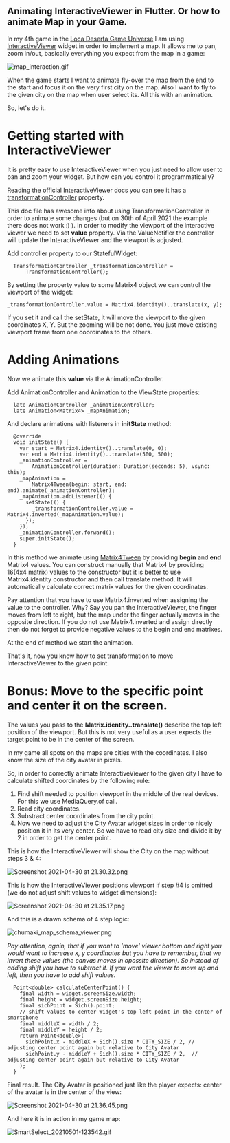 ## Animating InteractiveViewer in Flutter. Or how to animate Map in your Game.

In my 4th game in the [Loca Deserta Game Universe](http://locadeserta.com/index_en.html) I am using [InteractiveViewer](https://api.flutter.dev/flutter/widgets/InteractiveViewer-class.html) widget in order to implement a map. It allows me to pan, zoom in/out, basically everything you expect from the map in a game:

![map_interaction.gif](https://cdn.hashnode.com/res/hashnode/image/upload/v1619781516791/ZquRnU2RN.gif)

When the game starts I want to animate fly-over the map from the end to the start and focus it on the very first city on the map. Also I want to fly to the given city on the map when user select its. All this with an animation.

So, let's do it.

# Getting started with InteractiveViewer

It is pretty easy to use InteractiveViewer when you just need to allow user to pan and zoom your widget. But how can you control it programmatically?

Reading the official InteractiveViewer docs you can see it has a [transformationController](https://api.flutter.dev/flutter/widgets/InteractiveViewer/transformationController.html) property.

This doc file has awesome info about using TransformationController in order to animate some changes (but on 30th of April 2021 the example there does not work :) ). In order to modify the viewport of the interactive viewer we need to set **value** property. Via the ValueNotifier the controller will update the InteractiveViewer and the viewport is adjusted.

Add controller property to our StatefulWidget:

```
  TransformationController _transformationController =
      TransformationController();
```

By setting the property value to some Matrix4 object we can control the viewport of the widget:

```
_transformationController.value = Matrix4.identity()..translate(x, y);
```

If you set it and call the setState, it will move the viewport to the given coordinates X, Y. But the zooming will be not done. You just move existing viewport frame from one coordinates to the others.

# Adding Animations

Now we animate this **value** via the AnimationController.

Add AnimationController and Animation to the ViewState properties:

```
  late AnimationController _animationController;
  late Animation<Matrix4> _mapAnimation;
```

And declare animations with listeners in **initState** method:

```
  @override
  void initState() {
    var start = Matrix4.identity()..translate(0, 0);
    var end = Matrix4.identity()..translate(500, 500);
    _animationController =
        AnimationController(duration: Duration(seconds: 5), vsync: this);
    _mapAnimation =
        Matrix4Tween(begin: start, end: end).animate(_animationController);
    _mapAnimation.addListener(() {
      setState(() {
        _transformationController.value = Matrix4.inverted(_mapAnimation.value);
      });
    });
    _animationController.forward();
    super.initState();
  }
```

In this method we animate using  [Matrix4Tween](https://api.flutter.dev/flutter/widgets/Matrix4Tween-class.html) by providing **begin** and **end**  Matrix4 values. You can construct manually that Matrix4 by providing 16(4x4 matrix) values to the constructor but it is better to use Matrix4.identity constructor and then call translate method. It will automatically calculate correct matrix values for the given coordinates.

Pay attention that you have to use Matrix4.inverted when assigning the value to the controller. Why? Say you pan the InteractiveViewer, the finger moves from left to right, but the map under the finger actually moves in the opposite direction. If you do not use Matrix4.inverted and assign directly then do not forget to provide negative values to the begin and end matrixes.

At the end of method we start the animation.

That's it, now you know how to set transformation to move InteractiveViewer to the given point.

# Bonus: Move to the specific point and center it on the screen.

The values you pass to the **Matrix.identity..translate()** describe the top left position of the viewport. But this is not very useful as a user expects  the target point to be in the center of the screen.

In my game all spots on the maps are cities with the coordinates. I also know the size of the city avatar in pixels.

So, in order to correctly animate InteractiveViewer to the given city I have to calculate shifted coordinates by the following rule:

1. Find shift needed to position viewport in the middle of the real devices. For this we use MediaQuery.of call.
2. Read city coordinates.
3. Substract center coordinates from the city point.
4. Now we need to adjust the City Avatar widget sizes in order to nicely position it in its very center. So we have to read city size and divide it by 2 in order to get the center point.

This is how the InteractiveViewer will show the City on the map without steps 3 & 4:

![Screenshot 2021-04-30 at 21.30.32.png](https://cdn.hashnode.com/res/hashnode/image/upload/v1619807953707/XdekLTMuR.png)

This is how the InteractiveViewer positions viewport if step #4 is omitted (we do not adjust shift values to widget dimensions):

![Screenshot 2021-04-30 at 21.35.17.png](https://cdn.hashnode.com/res/hashnode/image/upload/v1619807939658/GE56anZEZ.png)

And this is a drawn schema of 4 step logic:

![chumaki_map_schema_viewer.png](https://cdn.hashnode.com/res/hashnode/image/upload/v1619808243739/0WTApPL9e.png)

*Pay attention, again, that if you want to 'move' viewer bottom and right you would want to increase x, y coordinates but you have to remember, that we invert these values (the canvas moves in opossite direction). So instead of adding shift you have to subtract it. If you want the viewer to move up and left, then you have to add shift values.*

```
  Point<double> calculateCenterPoint() {
    final width = widget.screenSize.width;
    final height = widget.screenSize.height;
    final sichPoint = Sich().point;
    // shift values to center Widget's top left point in the center of smartphone
    final middleX = width / 2;
    final middleY = height / 2;
    return Point<double>(
      sichPoint.x - middleX + Sich().size * CITY_SIZE / 2, // adjusting center point again but relative to City Avatar
      sichPoint.y - middleY + Sich().size * CITY_SIZE / 2,  // adjusting center point again but relative to City Avatar
    );
  }
```

Final result. The City Avatar is positioned just like the player expects: center of the avatar is in the center of the view:

![Screenshot 2021-04-30 at 21.36.45.png](https://cdn.hashnode.com/res/hashnode/image/upload/v1619807913551/0_rFWh4_5.png)

And here it is in action in my game map:

![SmartSelect_20210501-123542.gif](https://cdn.hashnode.com/res/hashnode/image/upload/v1619861852168/v2QFakNxd.gif)


